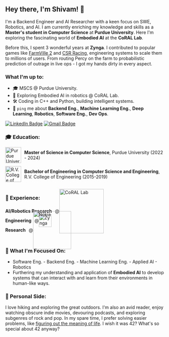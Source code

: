 ## Hey there, I'm Shivam! 👋

I'm a Backend Engineer and AI Researcher with a keen focus on SWE, Robotics, and AI. I am currently enriching my knowledge and skills as a **Master's student in Computer Science** at **Purdue University**. Here I'm exploring the fascinating world of **Embodied AI** at the **CoRAL Lab**.

Before this, I spent 3 wonderful years at **Zynga**. I contributed to popular games like [FarmVille 2](https://www.facebook.com/FarmVille2/) and [CSR Racing](https://www.naturalmotion.com/game/csr-racing-2/), engineering systems to scale them to millions of users. From routing Percy on the farm to probabilistic prediction of outrage in live ops - I got my hands dirty in every aspect.


### What I'm up to:
- 🎓 MSCS @ Purdue University.
- 🤖 Exploring Embodied AI in robotics @ CoRAL Lab.
- 🛠 Coding in C++ and Python, building intelligent systems.
- 💬 `ping` me about **Backend Eng.**, **Machine Learning Eng.**, **Deep Learning**, **Robotics**, **Software Eng.**, **Dev Ops**.

<!-- ### Skills:
- Languages: `C++`, `Python`, `JavaScript`
- Tools: `Docker`, `PyTorch`, `TensorFlow`, `Git`, `Jenkins` -->
<!-- - 💬 `ping` me about **design**, **branding**, **laravel**, **development**, **design thinking** -->
<!-- 

### Hey there, I'm Shivam! 👋

#### A Full-Stack Developer by day ☼ and a Laravel Community Contributor by night ☾

Full-Stack Developer at [Medicare](https://medicare.pt?ref=github-caneco);<br>
Host/Organizing [Laracon EU](https://laracon.eu?ref=github-caneco);<br>

- ⚙️ I use daily: `.php`, `.js`, `.html`, `.css`, `.svg`, `.psd`, `.ai`
- 🌍 I'm mostly active within the **Laravel Community**
- 💅 Designed: @pestphp, [NorthMeetsSouth.audio](https://www.northmeetssouth.audio), [ThenPing.me](https://thenping.me), [HappydDev.fm](https://www.happydev.fm), etc…
- 💬 `ping` me about **design**, **branding**, **laravel**, **development**, **design thinking** -->

<!-- 
[![SVG Banners](https://svg-banners.vercel.app/api?type=typeWriter&text1=Hey%20there,%20I'm%20Shivam!👨‍💻&width=800&height=400)](https://github.com/Akshay090/svg-banners) -->


[![LinkedIn Badge](https://img.shields.io/badge/-LinkedIn-blue?style=flat-square&logo=LinkedIn&logoColor=white&link=https://www.linkedin.com/in/shivam-bhat/)](https://www.linkedin.com/in/shivam-bhat/)
[![Gmail Badge](https://img.shields.io/badge/-Gmail-d14836?style=flat-square&logo=Gmail&logoColor=white&link=mailto:shivambhat02@gmail.com)](mailto:shivambhat02@gmail.com)



<!-- As a dedicated Backend Engineer and AI Researcher, I am currently navigating the intricate world of robotics and machine learning at Purdue University's CoRAL Lab, where I'm pursuing a Master's degree in Computer Science. My research focuses on Embodied AI, aiming to bridge the gap between theoretical concepts and real-world applications. -->


<!-- ### 🌱 I'm currently:
- Exploring **Embodied AI** in robotics to develop intelligent systems.
- Mastering **Computer Science** at Purdue University.
- Contributing to **Open Source Projects** and **Tech Communities**. -->

### 🎓 Education:

<div style="display: flex; align-items: center; margin-bottom: 10px;">
  <a href="https://www.purdue.edu/">
    <img src="https://upload.wikimedia.org/wikipedia/commons/3/35/Purdue_Boilermakers_logo.svg" width="50" alt="Purdue University" style="margin-right: 10px;"/>
  </a>
  <span><strong>Master of Science in Computer Science</strong>, Purdue University (2022 - 2024)</span>
</div>

<div style="display: flex; align-items: center;">
  <a href="https://www.rvce.edu.in/">
    <img src="https://upload.wikimedia.org/wikipedia/en/d/d2/R.V._College_of_Engineering_logo.png" width="50" alt="R.V. College of Engineering" style="margin-right: 10px;"/>
  </a>
  <span><strong>Bachelor of Engineering in Computer Science and Engineering</strong>, R.V. College of Engineering (2015-2019)</span>
</div>





<!-- ### 💼 Professional Experience:
- **Graduate Researcher**, CoRAL Lab, Purdue University, US (April 2023–Present)
- **Software Engineer**, Zynga (March 2020–June 2022)
- **Associate Software Engineer**, Zynga (June 2019–February 2020) -->

<!-- ### 🛠 Skills:
- **Languages**: C++, Python, JavaScript
- **Tools & Frameworks**: Docker, PyTorch, TensorFlow, Git, Jenkins -->

<br>

### 💼 Experience:

<div style="display: flex; align-items: center; height: 30px;">
  <strong style="margin-right: 10px;">AI/Robotics Research</strong> @ 
  <a href="https://corallab.net" style="display: flex; align-items: center;">
    <img src="https://corallab.net/img/logo_final.svg" width="140" alt="CoRAL Lab" style="margin-right: 10px;"/>
  </a>
</div>
<div style="display: flex; align-items: center; height: 30px;">
  <strong style="margin-right: 10px;">Engineering</strong>@   
  <a href="https://www.zynga.com/" style="display: flex; align-items: center;">
    <img src="https://upload.wikimedia.org/wikipedia/en/thumb/7/7b/Zynga.svg/1024px-Zynga.svg.png" width="40" alt="Zynga" style="margin-right: 10px;"/>
  </a>
</div>
<div style="display: flex; align-items: center; height: 30px;">
  <strong style="margin-right: 10px;">Research</strong> @ 
  <a href="https://www.nokia.com/thought-leadership/research/" style="display: flex; align-items: center;">
    <img src="https://upload.wikimedia.org/wikipedia/commons/0/02/Nokia_wordmark.svg" width="120" alt="Nokia" style="margin-right: 10px;"/>
  </a>
</div>
<br>

<!-- 


## Hey there, I'm Shivam Bhat! 👋

I'm a Backend Engineer and AI Researcher with a keen focus on robotics and machine learning. I am currently enriching my knowledge and skills as a Master's student in Computer Science at Purdue University, where I'm exploring the fascinating world of Embodied AI at the CoRAL Lab. -->

<!-- ### 🎓 Academic Pursuits:
- Mastering **Computer Science** at Purdue University, specializing in algorithms, deep learning, and robotics.
- Bachelor's in **Computer Science and Engineering** from R.V. College of Engineering, where I laid my technical foundations and developed a passion for innovation.

### 💡 Professional Experience:
- As a **Graduate Researcher** at CoRAL Lab, I'm at the forefront of developing intelligent systems that aim to bridge the gap between theoretical AI and practical robotics applications.
- **Software Engineer** at Zynga, where I honed my skills in game development, contributing to the design and implementation of critical features that enhanced user engagement and revenue. -->

<!-- ### 🚀 Skills and Interests:
- Proficient in **C++**, **Python**, and **JavaScript**, with a strong grasp of **Docker**, **PyTorch**, **TensorFlow**, and **Git**.
- Fascinated by the potential of AI and ML to transform industries and improve lives. I'm particularly interested in their application within robotics to solve complex, real-world problems.
- Committed to contributing to open source and engaging with tech communities to share knowledge and collaborate on innovative projects. -->

### 🌱 What I'm Focused On:
- Software Eng. - Backend Eng. - Machine Learning Eng. - Applied AI - Robotics
- Furthering my understanding and application of **Embodied AI** to develop systems that can interact with and learn from their environments in human-like ways.

### 🤖 Personal Side:
I love hiking and exploring the great outdoors. I'm also an avid reader, enjoy watching obscure indie movies, devouring podcasts, and exploring subgenres of rock and pop. In my spare time, I prefer solving easier problems, like [figuring out the meaning of life](https://www.youtube.com/watch?v=sctMPouTWiQ). I wish it was 42? What's so special about 42 anyway?

